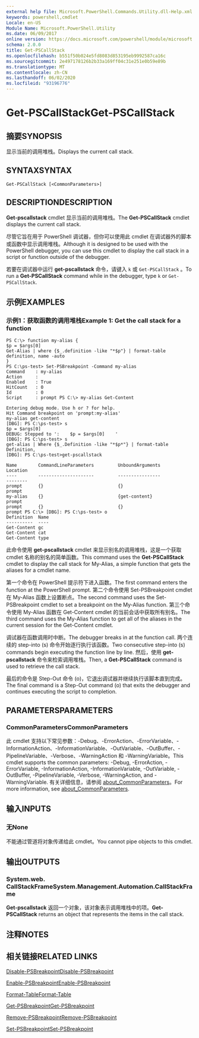```yaml
---
external help file: Microsoft.PowerShell.Commands.Utility.dll-Help.xml
keywords: powershell,cmdlet
Locale: en-US
Module Name: Microsoft.PowerShell.Utility
ms.date: 06/09/2017
online version: https://docs.microsoft.com/powershell/module/microsoft.powershell.utility/get-pscallstack?view=powershell-7.1&WT.mc_id=ps-gethelp
schema: 2.0.0
title: Get-PSCallStack
ms.openlocfilehash: b551f50b024e5fd8083d853195eb9992587ca16c
ms.sourcegitcommit: 2e497178126b2b33a169ff04c31e251e0b59e89b
ms.translationtype: MT
ms.contentlocale: zh-CN
ms.lasthandoff: 06/02/2020
ms.locfileid: "93196776"
---
```

# <span data-ttu-id="1c3a8-103">Get-PSCallStack</span><span class="sxs-lookup"><span data-stu-id="1c3a8-103">Get-PSCallStack</span></span>

## <span data-ttu-id="1c3a8-104">摘要</span><span class="sxs-lookup"><span data-stu-id="1c3a8-104">SYNOPSIS</span></span>
<span data-ttu-id="1c3a8-105">显示当前的调用堆栈。</span><span class="sxs-lookup"><span data-stu-id="1c3a8-105">Displays the current call stack.</span></span>

## <span data-ttu-id="1c3a8-106">SYNTAX</span><span class="sxs-lookup"><span data-stu-id="1c3a8-106">SYNTAX</span></span>

```
Get-PSCallStack [<CommonParameters>]
```

## <span data-ttu-id="1c3a8-107">DESCRIPTION</span><span class="sxs-lookup"><span data-stu-id="1c3a8-107">DESCRIPTION</span></span>

<span data-ttu-id="1c3a8-108">**Get-pscallstack** cmdlet 显示当前的调用堆栈。</span><span class="sxs-lookup"><span data-stu-id="1c3a8-108">The **Get-PSCallStack** cmdlet displays the current call stack.</span></span>

<span data-ttu-id="1c3a8-109">尽管它旨在用于 PowerShell 调试器，但你可以使用此 cmdlet 在调试器外的脚本或函数中显示调用堆栈。</span><span class="sxs-lookup"><span data-stu-id="1c3a8-109">Although it is designed to be used with the PowerShell debugger, you can use this cmdlet to display the call stack in a script or function outside of the debugger.</span></span>

<span data-ttu-id="1c3a8-110">若要在调试器中运行 **get-pscallstack** 命令，请键入 `k` 或 `Get-PSCallStack` 。</span><span class="sxs-lookup"><span data-stu-id="1c3a8-110">To run a **Get-PSCallStack** command while in the debugger, type `k` or `Get-PSCallStack`.</span></span>

## <span data-ttu-id="1c3a8-111">示例</span><span class="sxs-lookup"><span data-stu-id="1c3a8-111">EXAMPLES</span></span>

### <span data-ttu-id="1c3a8-112">示例1：获取函数的调用堆栈</span><span class="sxs-lookup"><span data-stu-id="1c3a8-112">Example 1: Get the call stack for a function</span></span>

```
PS C:\> function my-alias {
$p = $args[0]
Get-Alias | where {$_.definition -like "*$p"} | format-table definition, name -auto
}
PS C:\ps-test> Set-PSBreakpoint -Command my-alias
Command    : my-alias
Action     :
Enabled    : True
HitCount   : 0
Id         : 0
Script     : prompt PS C:\> my-alias Get-Content

Entering debug mode. Use h or ? for help.
Hit Command breakpoint on 'prompt:my-alias'
my-alias get-content
[DBG]: PS C:\ps-test> s
$p = $args[0]
DEBUG: Stepped to ':    $p = $args[0]    '
[DBG]: PS C:\ps-test> s
get-alias | Where {$_.Definition -like "*$p*"} | format-table Definition,
[DBG]: PS C:\ps-test>get-pscallstack

Name        CommandLineParameters         UnboundArguments              Location
----        ---------------------         ----------------              --------
prompt      {}                            {}                            prompt
my-alias    {}                            {get-content}                 prompt
prompt      {}                            {}                            prompt PS C:\> [DBG]: PS C:\ps-test> o
Definition  Name
----------  ----
Get-Content gc
Get-Content cat
Get-Content type
```

<span data-ttu-id="1c3a8-113">此命令使用 **get-pscallstack** cmdlet 来显示别名的调用堆栈，这是一个获取 cmdlet 名称的别名的简单函数。</span><span class="sxs-lookup"><span data-stu-id="1c3a8-113">This command uses the **Get-PSCallStack** cmdlet to display the call stack for My-Alias, a simple function that gets the aliases for a cmdlet name.</span></span>

<span data-ttu-id="1c3a8-114">第一个命令在 PowerShell 提示符下进入函数。</span><span class="sxs-lookup"><span data-stu-id="1c3a8-114">The first command enters the function at the PowerShell prompt.</span></span>
<span data-ttu-id="1c3a8-115">第二个命令使用 Set-PSBreakpoint cmdlet 在 My-Alias 函数上设置断点。</span><span class="sxs-lookup"><span data-stu-id="1c3a8-115">The second command uses the Set-PSBreakpoint cmdlet to set a breakpoint on the My-Alias function.</span></span>
<span data-ttu-id="1c3a8-116">第三个命令使用 My-Alias 函数在 Get-Content cmdlet 的当前会话中获取所有别名。</span><span class="sxs-lookup"><span data-stu-id="1c3a8-116">The third command uses the My-Alias function to get all of the aliases in the current session for the Get-Content cmdlet.</span></span>

<span data-ttu-id="1c3a8-117">调试器在函数调用时中断。</span><span class="sxs-lookup"><span data-stu-id="1c3a8-117">The debugger breaks in at the function call.</span></span>
<span data-ttu-id="1c3a8-118">两个连续的 step-into (s) 命令开始逐行执行该函数。</span><span class="sxs-lookup"><span data-stu-id="1c3a8-118">Two consecutive step-into (s) commands begin executing the function line by line.</span></span>
<span data-ttu-id="1c3a8-119">然后，使用 **get-pscallstack** 命令来检索调用堆栈。</span><span class="sxs-lookup"><span data-stu-id="1c3a8-119">Then, a **Get-PSCallStack** command is used to retrieve the call stack.</span></span>

<span data-ttu-id="1c3a8-120">最后的命令是 Step-Out 命令 (o)，它退出调试器并继续执行该脚本直到完成。</span><span class="sxs-lookup"><span data-stu-id="1c3a8-120">The final command is a Step-Out command (o) that exits the debugger and continues executing the script to completion.</span></span>

## <span data-ttu-id="1c3a8-121">PARAMETERS</span><span class="sxs-lookup"><span data-stu-id="1c3a8-121">PARAMETERS</span></span>

### <span data-ttu-id="1c3a8-122">CommonParameters</span><span class="sxs-lookup"><span data-stu-id="1c3a8-122">CommonParameters</span></span>

<span data-ttu-id="1c3a8-123">此 cmdlet 支持以下常见参数：-Debug、-ErrorAction、-ErrorVariable、-InformationAction、-InformationVariable、-OutVariable、-OutBuffer、-PipelineVariable、-Verbose、-WarningAction 和 -WarningVariable。</span><span class="sxs-lookup"><span data-stu-id="1c3a8-123">This cmdlet supports the common parameters: -Debug, -ErrorAction, -ErrorVariable, -InformationAction, -InformationVariable, -OutVariable, -OutBuffer, -PipelineVariable, -Verbose, -WarningAction, and -WarningVariable.</span></span> <span data-ttu-id="1c3a8-124">有关详细信息，请参阅 [about_CommonParameters](https://go.microsoft.com/fwlink/?LinkID=113216)。</span><span class="sxs-lookup"><span data-stu-id="1c3a8-124">For more information, see [about_CommonParameters](https://go.microsoft.com/fwlink/?LinkID=113216).</span></span>

## <span data-ttu-id="1c3a8-125">输入</span><span class="sxs-lookup"><span data-stu-id="1c3a8-125">INPUTS</span></span>

### <span data-ttu-id="1c3a8-126">无</span><span class="sxs-lookup"><span data-stu-id="1c3a8-126">None</span></span>

<span data-ttu-id="1c3a8-127">不能通过管道将对象传递给此 cmdlet。</span><span class="sxs-lookup"><span data-stu-id="1c3a8-127">You cannot pipe objects to this cmdlet.</span></span>

## <span data-ttu-id="1c3a8-128">输出</span><span class="sxs-lookup"><span data-stu-id="1c3a8-128">OUTPUTS</span></span>

### <span data-ttu-id="1c3a8-129">System.web. CallStackFrame</span><span class="sxs-lookup"><span data-stu-id="1c3a8-129">System.Management.Automation.CallStackFrame</span></span>

<span data-ttu-id="1c3a8-130">**Get-pscallstack** 返回一个对象，该对象表示调用堆栈中的项。</span><span class="sxs-lookup"><span data-stu-id="1c3a8-130">**Get-PSCallStack** returns an object that represents the items in the call stack.</span></span>

## <span data-ttu-id="1c3a8-131">注释</span><span class="sxs-lookup"><span data-stu-id="1c3a8-131">NOTES</span></span>

## <span data-ttu-id="1c3a8-132">相关链接</span><span class="sxs-lookup"><span data-stu-id="1c3a8-132">RELATED LINKS</span></span>

[<span data-ttu-id="1c3a8-133">Disable-PSBreakpoint</span><span class="sxs-lookup"><span data-stu-id="1c3a8-133">Disable-PSBreakpoint</span></span>](Disable-PSBreakpoint.md)

[<span data-ttu-id="1c3a8-134">Enable-PSBreakpoint</span><span class="sxs-lookup"><span data-stu-id="1c3a8-134">Enable-PSBreakpoint</span></span>](Enable-PSBreakpoint.md)

[<span data-ttu-id="1c3a8-135">Format-Table</span><span class="sxs-lookup"><span data-stu-id="1c3a8-135">Format-Table</span></span>](Format-Table.md)

[<span data-ttu-id="1c3a8-136">Get-PSBreakpoint</span><span class="sxs-lookup"><span data-stu-id="1c3a8-136">Get-PSBreakpoint</span></span>](Get-PSBreakpoint.md)

[<span data-ttu-id="1c3a8-137">Remove-PSBreakpoint</span><span class="sxs-lookup"><span data-stu-id="1c3a8-137">Remove-PSBreakpoint</span></span>](Remove-PSBreakpoint.md)

[<span data-ttu-id="1c3a8-138">Set-PSBreakpoint</span><span class="sxs-lookup"><span data-stu-id="1c3a8-138">Set-PSBreakpoint</span></span>](Set-PSBreakpoint.md)

